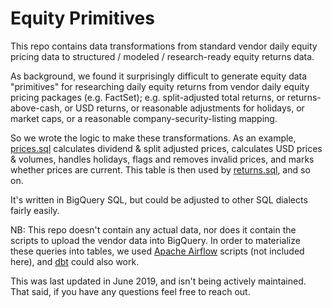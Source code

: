 # Equity Primitives

This repo contains data transformations from standard vendor daily equity
pricing data to structured / modeled / research-ready equity returns data.

As background, we found it surprisingly difficult to generate equity data
"primitives" for researching daily equity returns from vendor daily equity
pricing packages (e.g. FactSet); e.g. split-adjusted total returns, or
returns-above-cash, or USD returns, or reasonable adjustments for holidays,
or market caps, or a reasonable company-security-listing mapping. 

So we wrote the logic to make these transformations. As an example,
[prices.sql](./sixty_security_ts/prices.sql) calculates dividend & split
adjusted prices, calculates USD prices & volumes, handles holidays, flags and
removes invalid prices, and marks whether prices are current. This table is
then used by [returns.sql](./sixty_security_ts/returns.sql), and so on. 

It's written in BigQuery SQL, but could be adjusted to other SQL dialects
fairly easily.

NB: This repo doesn't contain any actual data, nor does it contain the
scripts to upload the vendor data into BigQuery. In order to materialize
these queries into tables, we used [Apache
Airflow](https://airflow.apache.org/) scripts (not included here), and
[dbt](https://www.getdbt.com/) could also work.

This was last updated in June 2019, and isn't being actively maintained. That
said, if you have any questions feel free to reach out.
